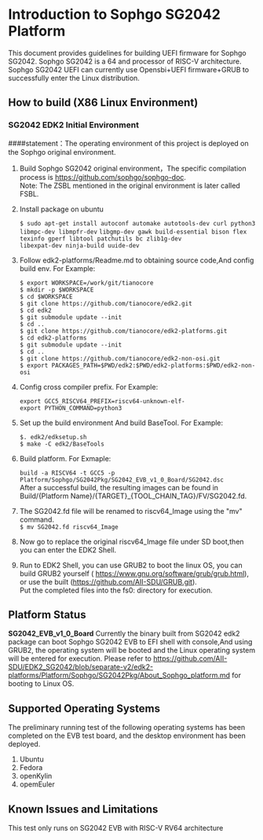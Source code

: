 # Introduction to Sophgo SG2042 Platform #


This document provides guidelines for building UEFI firmware for Sophgo SG2042.
Sophgo SG2042 is a 64 and processor of RISC-V architecture.
Sophgo SG2042 UEFI can currently use Opensbi+UEFI firmware+GRUB to successfully enter the Linux distribution.

## How to build (X86 Linux Environment)

### SG2042 EDK2 Initial Environment  ###

####statement：The operating environment of this project is deployed on the Sophgo original environment.  
1. Build Sophgo SG2042 original environment，The specific compilation process is https://github.com/sophgo/sophgo-doc.  
  Note: The ZSBL mentioned in the original environment is later called FSBL.

2. Install package on ubuntu  

	`$ sudo apt-get install autoconf automake autotools-dev curl python3 libmpc-dev libmpfr-dev`
	`libgmp-dev gawk build-essential bison flex texinfo gperf libtool patchutils bc zlib1g-dev`   
	`libexpat-dev ninja-build uuide-dev` 

3. Follow edk2-platforms/Readme.md to obtaining source code,And config build env. For Example:  

	`$ export WORKSPACE=/work/git/tianocore`  
	`$ mkdir -p $WORKSPACE`  
	`$ cd $WORKSPACE`  
	`$ git clone https://github.com/tianocore/edk2.git`  
	`$ cd edk2`  
	`$ git submodule update --init`  
	`$ cd ..`  
	`$ git clone https://github.com/tianocore/edk2-platforms.git`  
	`$ cd edk2-platforms`  
	`$ git submodule update --init`  
	`$ cd ..`  
	`$ git clone https://github.com/tianocore/edk2-non-osi.git`  
	`$ export PACKAGES_PATH=$PWD/edk2:$PWD/edk2-platforms:$PWD/edk2-non-osi`  

4. Config cross compiler prefix. For Example:  

	`export GCC5_RISCV64_PREFIX=riscv64-unknown-elf-`  
	`export PYTHON_COMMAND=python3`

5. Set up the build environment And build BaseTool. For Example:  

	`$. edk2/edksetup.sh`  
	`$ make -C edk2/BaseTools`

6. Build platform. For Exmaple:  

	`build -a RISCV64 -t GCC5 -p Platform/Sophgo/SG2042Pkg/SG2042_EVB_v1_0_Board/SG2042.dsc`  
After a successful build, the resulting images can be found in Build/{Platform Name}/{TARGET}_{TOOL_CHAIN_TAG}/FV/SG2042.fd.  
7. The SG2042.fd file will be renamed to riscv64_Image using the "mv" command.  
   `$ mv SG2042.fd riscv64_Image`
8. Now go to replace the original riscv64_Image file under SD boot,then you can enter the EDK2 Shell.

9. Run to EDK2 Shell, you can use GRUB2 to boot the linux OS, you can build GRUB2 yourself ( https://www.gnu.org/software/grub/grub.html), or use the built (https://github.com/AII-SDU/GRUB.git).  
Put the completed files into the fs0: directory for execution.
   

## Platform Status ##  
**SG2042_EVB_v1_0_Board** Currently the binary built from SG2042 edk2 package can boot Sophgo SG2042 EVB to EFI shell with console,And using GRUB2, the operating system will be booted and the Linux operating system will be entered for execution. Please refer to 
https://github.com/AII-SDU/EDK2_SG2042/blob/separate-v2/edk2-platforms/Platform/Sophgo/SG2042Pkg/About_Sophgo_platform.md 
for booting to Linux OS.

## Supported Operating Systems
The preliminary running test of the following operating systems has been completed on the EVB test board, and the desktop environment has been deployed.
1. Ubuntu
2. Fedora
3. openKylin
4. opemEuler

## Known Issues and Limitations
This test only runs on SG2042 EVB with RISC-V RV64 architecture






